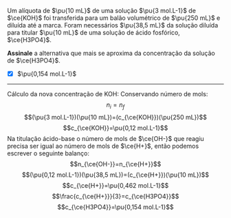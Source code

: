 Um alíquota de $\pu{10 mL}$ de uma solução $\pu{3 mol.L-1}$ de $\ce{KOH}$ foi transferida para um balão volumétrico de $\pu{250 mL}$ e diluída até a marca. Foram necessários $\pu{38,5 mL}$ da solução diluída para titular $\pu{10 mL}$ de uma solução de ácido fosfórico, $\ce{H3PO4}$.

**Assinale** a alternativa que mais se aproxima da concentração da solução de $\ce{H3PO4}$.

- [x] $\pu{0,154 mol.L-1}$

---

Cálculo da nova concentração de KOH:
Conservando número de mols:
$$n_{i}=n_{f}$$
$$(\pu{3 mol.L-1})(\pu{10 mL})=(c_{\ce{KOH}})(\pu{250 mL})$$
$$c_{\ce{KOH}}=\pu{0,12 mol.L-1}$$
Na titulação ácido-base o número de mols de $\ce{OH-}$ que reagiu precisa ser igual ao número de mols de  $\ce{H+}$, então podemos escrever o seguinte balanço:
$$n_{\ce{OH-}}=n_{\ce{H+}}$$
$$(\pu{0,12 mol.L-1})(\pu{38,5 mL})=(c_{\ce{H+}})(\pu{10 mL})$$
$$c_{\ce{H+}}=\pu{0,462 mol.L-1}$$
$$\frac{c_{\ce{H+}}}{3}=c_{\ce{H3PO4}}$$
$$c_{\ce{H3PO4}}=\pu{0,154 mol.L-1}$$

